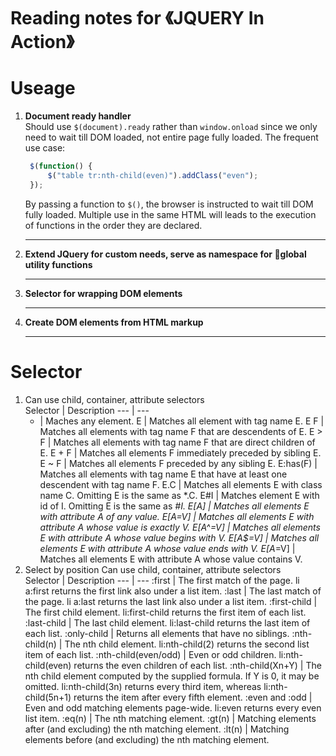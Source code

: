 # **Reading notes for 《JQUERY In Action》**    
# **Useage**    
1. **Document ready handler**    
   Should use ````$(document).ready```` rather than ````window.onload```` since we only need to wait till DOM loaded, not entire page fully loaded. The frequent use case:     
   ```js
    $(function() {
        $("table tr:nth-child(even)").addClass("even");
    });
   ```
   By passing a function to ````$()````, the browser is instructed to wait till DOM fully loaded. Multiple use in the same HTML will leads to the execution of functions in the order they are declared.    
   ***
2. **Extend JQuery for custom needs, serve as namespace for global utility functions**    
    ***
3. **Selector for wrapping DOM elements**    
   ***
4. **Create DOM elements from HTML markup**
   ***
# **Selector**
1. Can use child, container, attribute selectors    
   Selector | Description
   --- | ---
   * | Maches any element.
   E | Matches all element with tag name E.
   E F | Matches all elements with tag name F that are descendents of E.
   E > F | Matches all elements with tag name F that are direct children of E.
   E + F | Matches all elements F immediately preceded by sibling E.
   E ~ F | Matches all elements F preceded by any sibling E.
   E:has(F) | Matches all elements with tag name E that have at least one descendent with tag name F.
   E.C | Matches all elements E with class name C. Omitting E is the same as *.C.
   E#I | Matches element E with id of I. Omitting E is the same as *#I.
   E[A] | Matches all elements E with attribute A of any value.
   E[A=V] | Matches all elements E with attribute A whose value is exactly V.
   E[A^=V] | Matches all elements E with attribute A whose value begins with V.
   E[A$=V] | Matches all elements E with attribute A whose value ends with V.
   E[A*=V] | Matches all elements E with attribute A whose value contains V.
2. Select by position
   Can use child, container, attribute selectors    
   Selector | Description
   --- | ---
   :first | The first match of the page. li a:first returns the first link also under a list item.
   :last | The last match of the page. li a:last returns the last link also under a list item.
   :first-child | The first child element. li:first-child returns the first item of each list.
   :last-child | The last child element. li:last-child returns the last item of each list.
   :only-child | Returns all elements that have no siblings.
   :nth-child(n) | The nth child element. li:nth-child(2) returns the second list item of each list.
   :nth-child(even/odd) | Even or odd children. li:nth-child(even) returns the even children of each list.
   :nth-child(Xn+Y) | The nth child element computed by the supplied formula. If Y is 0, it may be omitted. li:nth-child(3n) returns every third item, whereas li:nth-child(5n+1) returns the item after every fifth element.
   :even and :odd | Even and odd matching elements page-wide. li:even returns every even list item.
   :eq(n) | The nth matching element.
   :gt(n) | Matching elements after (and excluding) the nth matching element.
   :lt(n) | Matching elements before (and excluding) the nth matching element.

   